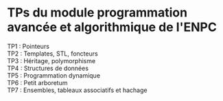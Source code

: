 # TPs du module programmation avancée et algorithmique de l'ENPC

TP1 : Pointeurs  
TP2 : Templates, STL, foncteurs  
TP3 : Héritage, polymorphisme  
TP4 : Structures de données  
TP5 : Programmation dynamique  
TP6 : Petit arboretum  
TP7 : Ensembles, tableaux associatifs et hachage

